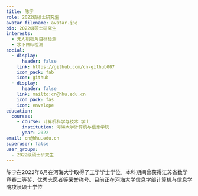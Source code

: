 ```yaml
---
title: 陈宁
role: 2022级硕士研究生
avatar_filename: avatar.jpg
bio: 2022级硕士研究生
interests:
  - 无人机视角目标检测
  - 水下目标检测
social:
  - display:
      header: false
    link: https://github.com/cn-github007
    icon_pack: fab
    icon: github
  - display:
      header: false
    link: mailto:cn@hhu.edu.cn
    icon_pack: fas
    icon: envelope
education:
  courses:
    - course: 计算机科学与技术 学士
      institution: 河海大学计算机与信息学院
      year: 2022
email: cn@hhu.edu.cn
superuser: false
user_groups:
  - 2022级硕士研究生
---
```

陈宁在2022年6月在河海大学取得了工学学士学位。本科期间曾获得江苏省数学竞赛二等奖、优秀志愿者等荣誉称号。目前正在河海大学信息学部计算机与信息学院攻读硕士学位
